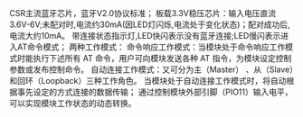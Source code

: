 CSR主流蓝牙芯片，蓝牙V2.0协议标准；
板载3.3V稳压芯片：输入电压直流3.6V-6V;未配对时,电流约30mA(因LED灯闪烁,电流处于变化状态)；配对成功后,电流大约10mA。
带连接状态指示灯,LED快闪表示没有蓝牙连接;LED慢闪表示进入AT命令模式；
两种工作模式：
命令响应工作模式：当模块处于命令响应工作模式时能执行下述所有 AT 命令，用户可向模块发送各种 AT 指令，为模块设定控制参数或发布控制命令。
自动连接工作模式：又可分为主（Master） 、从（Slave）和回环（Loopback）三种工作角色。
当模块处于自动连接工作模式时，将自动根据事先设定的方式连接的数据传输；
通过控制模块外部引脚（PIO11）输入电平，可以实现模块工作状态的动态转换。

